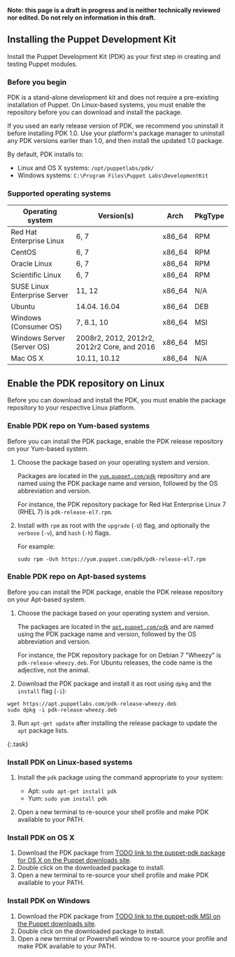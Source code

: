 
**Note: this page is a draft in progress and is neither technically reviewed nor edited. Do not rely on information in this draft.**

## Installing the Puppet Development Kit

Install the Puppet Development Kit (PDK) as your first step in creating and testing Puppet modules.

### Before you begin

PDK is a stand-alone development kit and does not require a pre-existing installation of Puppet. On Linux-based systems, you must enable the repository before you can download and install the package.

If you used an early release version of PDK, we recommend you uninstall it before installing PDK 1.0. Use your platform's package manager to uninstall any PDK versions earlier than 1.0, and then install the updated 1.0 package.

By default, PDK installs to:

* Linux and OS X systems: `/opt/puppetlabs/pdk/`
* Windows systems: `C:\Program Files\Puppet Labs\DevelopmentKit`


### Supported operating systems

| Operating system | Version(s) | Arch | PkgType |
| ---------------- | ---------- | ---- | ------- |
| Red Hat Enterprise Linux | 6, 7 | x86_64 | RPM |
| CentOS | 6, 7 | x86_64 | RPM |
| Oracle Linux | 6, 7 | x86_64 | RPM |
| Scientific Linux | 6, 7 | x86_64 | RPM |
| SUSE Linux Enterprise Server | 11, 12 | x86_64 | N/A |
| Ubuntu | 14.04. 16.04 | x86_64 | DEB |
| Windows (Consumer OS) | 7, 8.1, 10 | x86_64 | MSI |
| Windows Server (Server OS) | 2008r2, 2012, 2012r2, 2012r2 Core, and 2016 | x86_64 | MSI |
| Mac OS X | 10.11, 10.12 | x86_64 | N/A |



## Enable the PDK repository on Linux

Before you can download and install the PDK, you must enable the package repository to your respective Linux platform. 


### Enable PDK repo on Yum-based systems

Before you can install the PDK package, enable the PDK release repository on your Yum-based system.

1. Choose the package based on your operating system and version.

   Packages are located in the [`yum.puppet.com/pdk`](https://yum.puppet.com/pdk) repository and are named using the PDK package name and version, followed by the OS abbreviation and version.

   For instance, the PDK repository package for Red Hat Enterprise Linux 7 (RHEL 7) is `pdk-release-el7.rpm`.

2. Install with `rpm` as root with the `upgrade` (`-U`) flag, and optionally the `verbose` (`-v`), and `hash` (`-h`) flags.

   For example:

   `sudo rpm -Uvh https://yum.puppet.com/pdk/pdk-release-el7.rpm`

### Enable PDK repo on Apt-based systems

Before you can install the PDK package, enable the PDK release repository on your Apt-based system.

1. Choose the package based on your operating system and version.

   The packages are located in the [`apt.puppet.com/pdk`](https://apt.puppet.com/pdk) and are named using the PDK package name and version, followed by the OS abbreviation and version.

   For instance, the PDK repository package for on Debian 7 "Wheezy" is `pdk-release-wheezy.deb`. For Ubuntu releases, the code name is the adjective, not the animal.

2. Download the PDK package and install it as root using `dpkg` and the `install` flag (`-i`):

```
wget https://apt.puppetlabs.com/pdk-release-wheezy.deb
sudo dpkg -i pdk-release-wheezy.deb
```

3. Run `apt-get update` after installing the release package to update the `apt` package lists.

{:.task}
### Install PDK on Linux-based systems 

1. Install the `pdk` package using the command appropriate to your system:

   * Apt: `sudo apt-get install pdk`
   * Yum: `sudo yum install pdk`

2. Open a new terminal to re-source your shell profile and make PDK available to your PATH.

### Install PDK on OS X

1. Download the PDK package from [TODO link to the puppet-pdk package for OS X on the Puppet downloads site](downloads.puppetlabs.com).
1. Double click on the downloaded package to install.
1. Open a new terminal to re-source your shell profile and make PDK available to your PATH.

### Install PDK on Windows

1. Download the PDK package from [TODO link to the puppet-pdk MSI on the Puppet downloads site](downloads.puppetlabs.com).
1. Double click on the downloaded package to install.
2. Open a new terminal or Powershell window to re-source your profile and make PDK available to your PATH.
 

